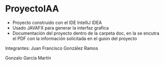 ProyectoIAA
===========
- Proyecto construido con el IDE IntelliJ IDEA 
- Usado JAVAFX para generar la interfaz grafica
- Documentación del proyecto dentro de la carpeta doc, en la se encutra el PDF con la información solicitada
en el guion del proyecto 

Integrantes:
  Juan Francisco González Ramos
  
  Gonzalo García Martín
